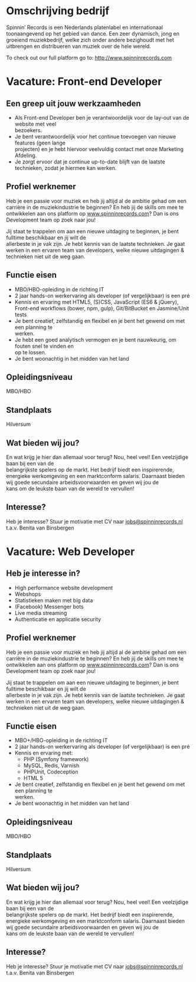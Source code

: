 # Omschrijving bedrijf

Spinnin’	Records	is	een	Nederlands	platenlabel	en	internationaal	toonaangevend	op	het	gebied	van	
dance.	Een	zeer	dynamisch,	jong	en	groeiend	muziekbedrijf,	welke	zich	onder	andere	bezighoudt	met	het	
uitbrengen	en	distribueren	van	muziek	over	de	hele	wereld.	

To check out our full platform go to: http://www.spinninrecords.com

# Vacature: Front-end	Developer

## Een	greep	uit	jouw werkzaamheden

* Als	Front-end	Developer	ben	je	verantwoordelijk	voor	de lay-out	van	de	website	met	veel	
bezoekers.	
* Je	bent	verantwoordelijk	voor	het	continue	toevoegen	van	nieuwe	features	(geen	lange	
projecten)	en	je	hebt	hiervoor	veelvuldig	contact	met	onze	Marketing	Afdeling.
* Je	zorgt	ervoor	dat	je	continue	up-to-date	blijft	van	de	laatste	technieken,	zodat	je	hiermee	
kan	werken.

## Profiel	werknemer

Heb	je	een	passie	voor	muziek	en	heb	jij	altijd	al	de	ambitie	gehad	om	een	carrière	in	de	muziekindustrie	
te	beginnen?	En	heb	jij	de	skills	om	mee	te	ontwikkelen	aan	ons	platform	op	www.spinninrecords.com?	
Dan	is	ons	Development	team	op	zoek	naar	jou!	

Jij	staat	te	trappelen	om	aan	een	nieuwe	uitdaging	te	beginnen,	je	bent	fulltime	beschikbaar	en	jij	wilt	de	
allerbeste	in	je	vak	zijn. Je	hebt	kennis	van	de	laatste	technieken. Je	gaat	werken	in	een	ervaren	team	van	
developers,	welke	nieuwe	uitdagingen	&	technieken	niet	uit	de	weg	gaan.	

## Functie	eisen	

* MBO/HBO-opleiding	in	de	richting	IT
* 2	jaar	hands-on	werkervaring	als	developer (of	vergelijkbaar) is	een	pré
* Kennis	en	ervaring	met	HTML5,	(S)CSS,	JavaScript	(ES6	&	jQuery),	Front-end	workflows	(bower,	
npm,	gulp),	Git/BitBucket	en	Jasmine/Unit	tests
* Je	bent	creatief,	zelfstandig	en	flexibel	en	je	bent	het	gewend	om	met	een	planning	te	
werken.	
* Je	hebt	een	goed	analytisch	vermogen	en	je	bent	nauwkeurig,	om	fouten	snel	te	vinden	en	
op	te	lossen.	
* Je	bent woonachtig	in	het	midden	van	het	land

## Opleidingsniveau

MBO/HBO

## Standplaats

Hilversum

## Wat	bieden	wij jou?	

En	wat	krijg	je	hier	dan	allemaal	voor	terug?	Nou,	heel	veel!	Een	veelzijdige	baan	bij	een	van	de	
belangrijkste	spelers	op	de	markt.	Het	bedrijf	biedt	een	inspirerende,	energieke	werkomgeving	en	een	
marktconform	salaris.	Daarnaast	bieden	wij	goede	secundaire	arbeidsvoorwaarden	en	geven	wij	jou	de	
kans	om	de	leukste	baan	van	de	wereld	te	vervullen!

## Interesse?	

Heb	je	interesse?	Stuur	je	motivatie	met	CV	naar	jobs@spinninrecords.nl t.a.v.	Benita	van	Binsbergen	

# Vacature: Web Developer

## Heb	je	interesse	in?	
* High	performance	website	development	
* Webshops
* Statistieken	maken	met	big	data
* (Facebook)	Messenger	bots	
* Live	media	streaming	
* Authenticatie	en	applicatie	security	

## Profiel	werknemer
Heb	je	een	passie	voor	muziek	en	heb	jij	altijd	al	de	ambitie	gehad	om	een	carrière	in	de	muziekindustrie	
te	beginnen?	En	heb	jij	de	skills	om	mee	te	ontwikkelen	aan	ons	platform	op	www.spinninrecords.com?	
Dan	is	ons	Development	team	op	zoek	naar	jou!

Jij	staat	te	trappelen	om	aan	een	nieuwe	uitdaging	te	beginnen,	je	bent	fulltime	beschikbaar	en	jij	wilt	de	
allerbeste	in	je	vak	zijn. Je	hebt	kennis	van	de	laatste	technieken. Je	gaat	werken	in	een	ervaren	team	van	
developers,	welke	nieuwe	uitdagingen	&	technieken	niet	uit	de	weg	gaan.	

## Functie	eisen	
* MBO+/HBO-opleiding	in	de	richting	IT
* 2	jaar	hands-on	werkervaring	als	developer (of	vergelijkbaar) is	een	pré
* Kennis	en	ervaring	met:	
  * PHP	(Symfony	framework)
  * MySQL,	Redis,	Varnish
  * PHPUnit,	Codeception	
  * HTML	5	
* Je	bent	creatief,	zelfstandig	en	flexibel	en	je	bent	het	gewend	om	met	een	planning	te	
werken.	
* Je	bent	woonachtig	in	het	midden	van	het	land

## Opleidingsniveau
MBO/HBO

## Standplaats
Hilversum

## Wat	bieden	wij jou?	
En	wat	krijg	je	hier	dan	allemaal	voor	terug?	Nou,	heel	veel!	Een	veelzijdige	baan	bij	een	van	de	
belangrijkste	spelers	op	de	markt.	Het	bedrijf	biedt	een	inspirerende,	energieke	werkomgeving	en	een	
marktconform	salaris.	Daarnaast	bieden	wij	goede	secundaire	arbeidsvoorwaarden en	geven	wij	jou	de	
kans	om	de	leukste	baan	van	de	wereld	te	vervullen!

## Interesse?	
Heb	je	interesse?	Stuur	je	motivatie	met	CV	naar	jobs@spinninrecords.nl t.a.v.	Benita	van	Binsbergen	
